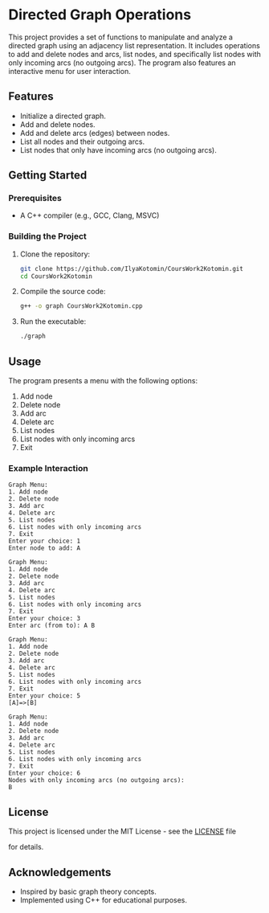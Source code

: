 # Directed Graph Operations

This project provides a set of functions to manipulate and analyze a directed graph using an adjacency list representation. It includes operations to add and delete nodes and arcs, list nodes, and specifically list nodes with only incoming arcs (no outgoing arcs). The program also features an interactive menu for user interaction.

## Features

- Initialize a directed graph.
- Add and delete nodes.
- Add and delete arcs (edges) between nodes.
- List all nodes and their outgoing arcs.
- List nodes that only have incoming arcs (no outgoing arcs).

## Getting Started

### Prerequisites

- A C++ compiler (e.g., GCC, Clang, MSVC)

### Building the Project

1. Clone the repository:

    ```sh
    git clone https://github.com/IlyaKotomin/CoursWork2Kotomin.git
    cd CoursWork2Kotomin
    ```

2. Compile the source code:

    ```sh
    g++ -o graph CoursWork2Kotomin.cpp
    ```

3. Run the executable:

    ```sh
    ./graph
    ```

## Usage

The program presents a menu with the following options:

1. Add node
2. Delete node
3. Add arc
4. Delete arc
5. List nodes
6. List nodes with only incoming arcs
7. Exit

### Example Interaction

```plaintext
Graph Menu:
1. Add node
2. Delete node
3. Add arc
4. Delete arc
5. List nodes
6. List nodes with only incoming arcs
7. Exit
Enter your choice: 1
Enter node to add: A

Graph Menu:
1. Add node
2. Delete node
3. Add arc
4. Delete arc
5. List nodes
6. List nodes with only incoming arcs
7. Exit
Enter your choice: 3
Enter arc (from to): A B

Graph Menu:
1. Add node
2. Delete node
3. Add arc
4. Delete arc
5. List nodes
6. List nodes with only incoming arcs
7. Exit
Enter your choice: 5
[A]=>[B]

Graph Menu:
1. Add node
2. Delete node
3. Add arc
4. Delete arc
5. List nodes
6. List nodes with only incoming arcs
7. Exit
Enter your choice: 6
Nodes with only incoming arcs (no outgoing arcs):
B
```

## License

This project is licensed under the MIT License - see the [LICENSE](LICENSE) file

 for details.

## Acknowledgements

- Inspired by basic graph theory concepts.
- Implemented using C++ for educational purposes.
